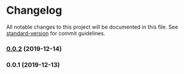 # Changelog

All notable changes to this project will be documented in this file. See [standard-version](https://github.com/conventional-changelog/standard-version) for commit guidelines.

### [0.0.2](https://github.com/xyzrepo/ui/compare/v0.0.1...v0.0.2) (2019-12-14)

### 0.0.1 (2019-12-13)
